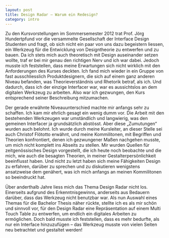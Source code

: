 ```yaml
---
layout: post
title: Design Radar – Warum ein Redesign?
category: intro
---
```


Zu den Kursvorstellungen im Sommersemester 2012 trat Prof. Jörg Hundertpfund vor die versammelte Gesellschaft der Interface Design Studenten und fragt, ob sich nicht ein paar von uns dazu begeistern liessen, ein Werkzeug für die Entwicklung von Designtheorie zu entwerfen und zu bauen. Da ich stets mich auch theoretisch mit Design auseinander setzen wollte, traf er bei mir genau den richtigen Nerv und ich war dabei. Jedoch musste ich feststellen, dass meine Erwartungen sich nicht wirklich mit den Anforderungen des Kurses deckten. Ich fand mich wieder in ein Gruppe von fast ausschliesslich Produktdesignern, die sich auf einem ganz anderen Niveau befanden, was Theorieverständnis und Rhetorik betraf, als ich. Und dadurch, dass ich der einzige Interfacer war, war es aussichtslos an dem digitalen Werkzeug zu arbeiten. Also war ich gezwungen, den Kurs entsprechend seiner Beschreibung mitzumachen. 

Der gerade erwähnte Niveauunterschied machte mir anfangs sehr zu schaffen. Ich kam mir ehrlich gesagt ein wenig dumm vor. Die Arbeit mit den bestehenden Werkzeugen war umständlich und langwierig, was den gemeinen Interfacer ja grundsätzlich abstösst. Aber diese „Zumutungen“ wurden auch belohnt. Ich wurde durch meine Kursleiter, an dieser Stelle sei auch Christof Flötotto erwähnt, und meine Kommilitonen, mit Begriffen und Theorien konfrontiert, denen ich gezwungener Maßen nachgehen musste, um mich nicht komplett ins Abseits zu stellen. Mir wurden Quellen für zeitgenössisches Design vorgestellt, die ich heute noch beobachte und die mich, wie auch die besagten Theorien, in meiner Gestalterpersönlichkeit beeinflusst haben. Und nicht zu letzt haben sich meine Fähigkeiten Design zu erfahren, darüber zu sprechen und zu diskutieren wenigstens ansatzweise dem genähert, was ich mich anfangs an meinen Kommilitonen so beeindruckt hat.

Über anderthalb Jahre liess mich das Thema Design Radar nicht los. Einerseits aufgrund des Erkenntnisgewinns, anderseits aus Bedauern darüber, dass das Werkzeug nicht benutzbar war. Als nun Auswahl eines Themas für die Bachelor Thesis näher rückte, stellte ich es als mir schön und sinnvoll vor, für den Design Radar eine Repräsentation auf einem Multi Touch Table zu entwerfen, um endlich ein digitales Arbeiten zu ermöglichen. Doch bald musste ich feststellen, dass es mehr bedurfte, als nur ein Interface hinzuzufügen – das Werkzeug musste von vielen Seiten neu betrachtet und gestaltet werden!